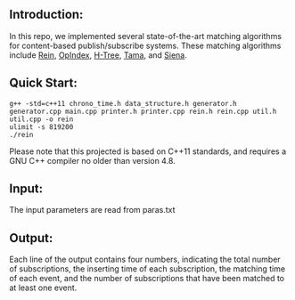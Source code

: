 ## Introduction: 

In this repo, we implemented several state-of-the-art matching algorithms for content-based publish/subscribe systems. These matching algorithms include [Rein](https://ieeexplore.ieee.org/document/6848147/), [OpIndex](http://www.vldb.org/pvldb/vol7/p613-zhang.pdf), [H-Tree](https://ieeexplore.ieee.org/document/6663515/), [Tama](https://ieeexplore.ieee.org/document/5961731/), and [Siena](https://dl.acm.org/citation.cfm?doid=863955.863975). 

## Quick Start: 

```
g++ -std=c++11 chrono_time.h data_structure.h generator.h generator.cpp main.cpp printer.h printer.cpp rein.h rein.cpp util.h util.cpp -o rein
ulimit -s 819200
./rein
```

Please note that this projected is based on C++11 standards, and requires a GNU C++ compiler no older than version 4.8.


## Input: 
The input parameters are read from paras.txt


## Output: 

Each line of the output contains four numbers, indicating the total number of subscriptions, the inserting time of each subscription, the matching time of each event, and the number of subscriptions that have been matched to at least one event. 

